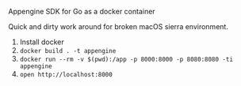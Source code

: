 Appengine SDK for Go as a docker container

Quick and dirty work around for broken macOS sierra environment.

1. Install docker
1. `docker build . -t appengine`
1. `docker run --rm -v $(pwd):/app -p 8000:8000 -p 8080:8080 -ti appengine`
1. `open http://localhost:8000`
